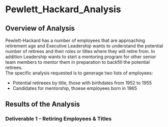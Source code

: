 # Pewlett_Hackard_Analysis
## Overview of Analysis
Pewlett-Hackard has a number of employees that are approaching retirement age and Executive Leadership wants to understand the potential number of retirees and their roles or titles where they will retire from.  In addition Leadership wants to start a mentoring program for other senior team members to mentor them in preparation to backfill the potential retirees.  
The specific analysis requested is to generage two lists of employees:
- Potential retireees by title, those with birthdates from 1952 to 1955
- Candidates for mentorship, thoese employees born in 1965
## Results of the Analysis
### Deliverable 1 - Retiring Employees & Titles


